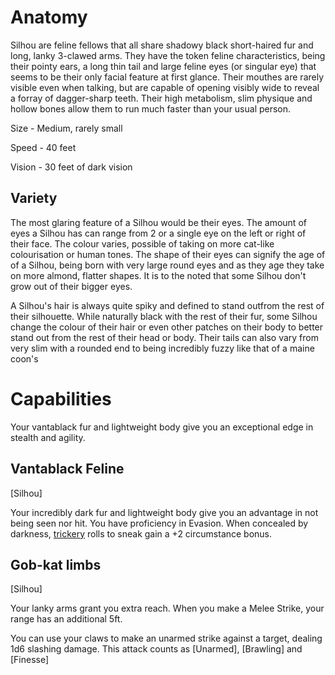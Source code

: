 # Anatomy
Silhou are feline fellows that all share shadowy black short-haired fur and long, lanky 3-clawed arms. They have the token feline characteristics, being their pointy ears, a long thin tail and large feline eyes (or singular eye) that seems to be their only facial feature at first glance. Their mouthes are rarely visible even when talking, but are capable of opening visibly wide to reveal a forray of dagger-sharp teeth. Their high metabolism, slim physique and hollow bones allow them to run much faster than your usual person.

Size - Medium, rarely small

Speed - 40 feet

Vision - 30 feet of dark vision

## Variety
The most glaring feature of a Silhou would be their eyes. The amount of eyes a Silhou has can range from 2 or a single eye on the left or right of their face. The colour varies, possible of taking on more cat-like colourisation or human tones. The shape of their eyes can signify the age of of a Silhou, being born with very large round eyes and as they age they take on more almond, flatter shapes. It is to the noted that some Silhou don't grow out of their bigger eyes.

A Silhou's hair is always quite spiky and defined to stand outfrom the rest of their silhouette. While naturally black with the rest of their fur, some Silhou change the colour of their hair or even other patches on their body to better stand out from the rest of their head or body. Their tails can also vary from very slim with a rounded end to being incredibly fuzzy like that of a maine coon's

#  Capabilities
Your vantablack fur and lightweight body give you an exceptional edge in stealth and agility.

## Vantablack Feline
[Silhou]

Your incredibly dark fur and lightweight body give you an advantage in not being seen nor hit. You have proficiency in Evasion. When concealed by darkness, [trickery](..\Rules\Character_Creation\Skills-&-Saves###Trickery) rolls to sneak gain a +2 circumstance bonus.

## Gob-kat limbs
[Silhou]

Your lanky arms grant you extra reach. When you make a Melee Strike, your range has an additional 5ft.

You can use your claws to make an unarmed strike against a target, dealing 1d6 slashing damage. This attack counts as [Unarmed], [Brawling] and [Finesse]
